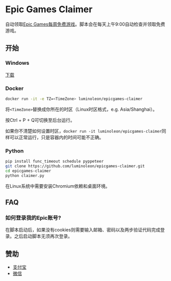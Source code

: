 # Epic Games Claimer

自动领取[Epic Games每周免费游戏](https://www.epicgames.com/store/free-games)。脚本会在每天上午9:00自动检查并领取免费游戏。

## 开始

### Windows

[下载](https://github.com/luminoleon/epicgames-claimer/releases)

### Docker

``` bash
docker run -it -e TZ=<TimeZone> luminoleon/epicgames-claimer
```

将`<TimeZone>`替换成你所在的时区（Linux时区格式，e.g. Asia/Shanghai）。

按Ctrl + P + Q可切换至后台运行。

如果你不清楚如何设置时区，`docker run -it luminoleon/epicgames-claimer`同样可以正常运行，只是容器内的时间可能不正确。

### Python

``` bash
pip install func_timeout schedule pyppeteer
git clone https://github.com/luminoleon/epicgames-claimer.git
cd epicgames-claimer
python claimer.py
```

在Linux系统中需要安装Chromium依赖和桌面环境。

## FAQ

### 如何登录我的Epic账号?

在脚本启动后，如果没有cookies则需要输入邮箱、密码以及两步验证代码完成登录。之后启动脚本无须再次登录。

## 赞助

* [支付宝](Assets/Images/1619099359663.jpg)
* [微信](Assets/Images/1619109082376.png)
